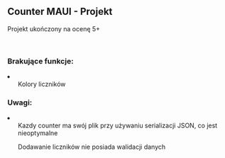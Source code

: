 <h2>Counter MAUI - Projekt</h2>
<p>Projekt ukończony na ocenę 5+</p>
<br>
<h3>Brakujące funkcje:</h3>
<li>
  <ul>Kolory liczników</ul>
</li>
<h3>Uwagi:</h3>
<li>
  <ul>Kazdy counter ma swój plik przy używaniu serializacji JSON, co jest nieoptymalne</ul>
  <ul>Dodawanie liczników nie posiada walidacji danych</ul>

</li>
